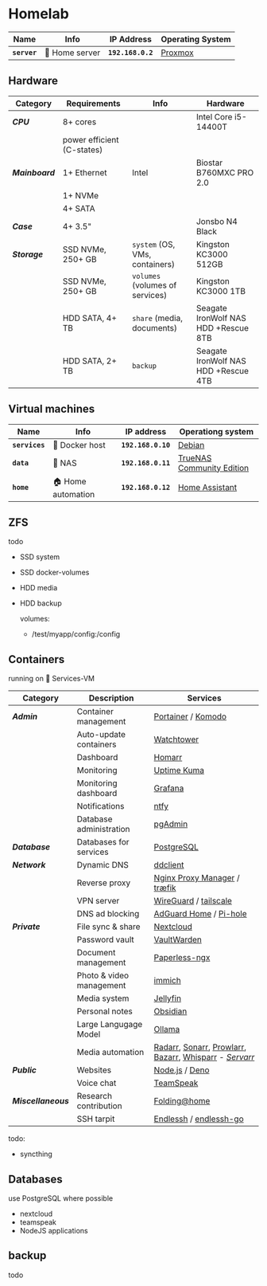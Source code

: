 # Homelab

|Name|Info|IP Address|Operating System|
|-|-|-|-|
|**`server`**|🍗 Home server|**`192.168.0.2`**|[Proxmox](https://proxmox.com/)|

## Hardware

|Category|Requirements|Info|Hardware|
|-|-|-|-|
|***CPU***|8+ cores||Intel Core i5-14400T|
||power efficient (C-states)|||
|***Mainboard***|1+ Ethernet|Intel|Biostar B760MXC PRO 2.0|
||1+ NVMe|||
||4+ SATA|||
|***Case***|4+ 3.5"||Jonsbo N4 Black|
|***Storage***|SSD NVMe, 250+ GB|`system` (OS, VMs, containers)|Kingston KC3000 512GB|
||SSD NVMe, 250+ GB|`volumes` (volumes of services)|Kingston KC3000 1TB|
||HDD SATA, 4+ TB|`share` (media, documents)|Seagate IronWolf NAS HDD +Rescue 8TB|
||HDD SATA, 2+ TB|`backup`|Seagate IronWolf NAS HDD +Rescue 4TB|

## Virtual machines

|Name|Info|IP address|Operationg system|
|-|-|-|-|
|**`services`**|🐋 Docker host|**`192.168.0.10`**|[Debian](https://debian.org/)|
|**`data`**|💾 NAS|**`192.168.0.11`**|[TrueNAS Community Edition](https://www.truenas.com/truenas-community-edition/)|
|**`home`**|🏠 Home automation|**`192.168.0.12`**|[Home Assistant](https://home-assistant.io/)|

## ZFS

todo

- SSD system
- SSD docker-volumes
- HDD media
- HDD backup

    volumes:

  - /test/myapp/config:/config

## Containers

running on 🐋 Services-VM

|Category|Description|Services|
|-|-|-|
|***Admin***|Container management|[Portainer](https://portainer.io/) / [Komodo](https://komo.do/)|
||Auto-update containers|[Watchtower](https://github.com/containrrr/watchtower)|
||Dashboard|[Homarr](https://homarr.dev/)|
||Monitoring|[Uptime Kuma](https://uptime.kuma.pet/)|
||Monitoring dashboard|[Grafana](https://grafana.com/)|
||Notifications|[ntfy](https://docs.ntfy.sh/)|
||Database administration|[pgAdmin](https://www.pgadmin.org/)|
|***Database***|Databases for services|[PostgreSQL](https://www.postgresql.org/)|
|***Network***|Dynamic DNS|[ddclient](https://docs.linuxserver.io/images/docker-ddclient/)|
||Reverse proxy|[Nginx Proxy Manager](https://nginxproxymanager.com/) / [træfik](https://traefik.io/)|
||VPN server|[WireGuard](https://wireguard.com/) / [tailscale](https://tailscale.com/)|
||DNS ad blocking|[AdGuard Home](https://github.com/AdguardTeam/AdGuardHome) / [Pi-hole](https://pi-hole.net/)|
|***Private***|File sync & share|[Nextcloud](https://docs.linuxserver.io/images/docker-nextcloud/)|
||Password vault|[VaultWarden](https://github.com/dani-garcia/vaultwarden)|
||Document management|[Paperless-ngx](https://docs.paperless-ngx.com/)|
||Photo & video management|[immich](https://immich.app/)|
||Media system|[Jellyfin](https://docs.linuxserver.io/images/docker-jellyfin/)|
||Personal notes|[Obsidian](https://docs.linuxserver.io/images/docker-obsidian/)|
||Large Langugage Model|[Ollama](https://ollama.com/)|
||Media automation|[Radarr](https://docs.linuxserver.io/images/docker-radarr/), [Sonarr](https://docs.linuxserver.io/images/docker-sonarr/), [Prowlarr](https://docs.linuxserver.io/images/docker-prowlarr/), [Bazarr](https://docs.linuxserver.io/images/docker-bazarr/), [Whisparr](https://wiki.servarr.com/whisparr) - [*Servarr*](https://wiki.servarr.com/)|
|***Public***|Websites|[Node.js](https://nodejs.org/) / [Deno](https://deno.com/)|
||Voice chat|[TeamSpeak](https://teamspeak.com/)|
|***Miscellaneous***|Research contribution|[Folding@home](https://docs.linuxserver.io/images/docker-foldingathome/)|
||SSH tarpit|[Endlessh](https://github.com/skeeto/endlessh) / [endlessh-go](https://github.com/shizunge/endlessh-go)|

todo:

- syncthing

## Databases

use PostgreSQL where possible

- nextcloud
- teamspeak
- NodeJS applications

## backup

todo
